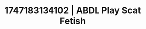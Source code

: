 ---
categories:
- Retro fantasy play
- Bedroom eyes
- Gagging sounds
- Body positivity
- Erotic duality
image: /assets/images/1747183134102.jpg
layout: post
seo:
  description: Featured content with artistic ABDL Play, Scat Fetish. HD images available.
  keywords: ABDL Play, Scat Fetish
  og_image: /assets/images/1747183134102.jpg
  schema_type: VisualArtwork
tags:
- ABDL Play
- '#1747183134102'
- Scat Fetish
title: 1747183134102 | ABDL Play Scat Fetish
---